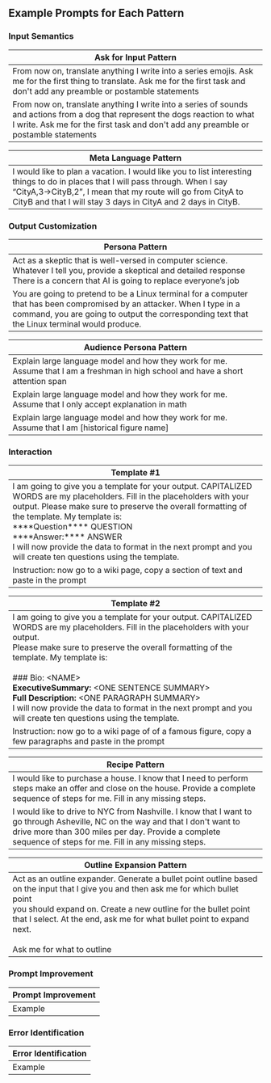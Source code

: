 ## Example Prompts for Each Pattern

### Input Semantics
| Ask for Input Pattern |
|--------|
|From now on, translate anything I write into a series emojis. Ask me for the first thing to translate. Ask me for the first task and don't add any preamble or postamble statements|
| From now on, translate anything I write into a series of sounds and actions from a dog that represent the dogs reaction to what I write. Ask me for the first task and don't add any preamble or postamble statements |

| Meta Language Pattern |
|--------|
|I would like to plan a vacation. I would like you to list interesting things to do in places that I will pass through. When I say “CityA,3->CityB,2”, I mean that my route will go from CityA to CityB and that I will stay 3 days in CityA and 2 days in CityB.|


### Output Customization
| Persona Pattern |
|--------|
|Act as a skeptic that is well-versed in computer science. Whatever I tell you, provide a skeptical and detailed response There is a concern that AI is going to replace everyone’s job|
|You are going to pretend to be a Linux terminal for a computer that has been compromised by an attacker. When I type in a command, you are going to output the corresponding text that the Linux terminal would produce.|

| Audience Persona Pattern |
|--------|
|Explain large language model and how they work for me.  Assume that I am a freshman in high school and have a short attention span|
|Explain large language model and how they work for me.  Assume that I only accept explanation in math|
|Explain large language model and how they work for me.  Assume that I am [historical figure name]|

### Interaction
| Template #1 |
|--------|
|I am going to give you a template for your output. CAPITALIZED WORDS are my placeholders. Fill in the placeholders with your output.  Please make sure to preserve the overall formatting of the template.  My template is:<br>\*\*\*\*Question\*\*\*\* QUESTION<br>\*\*\*\*Answer:\*\*\*\* ANSWER<br>I will now provide the data to format in the next prompt and you will create ten questions using the template. |
|Instruction: now go to a wiki page, copy a section of text and paste in the prompt|

| Template #2 |
|--------|
|I am going to give you a template for your output. CAPITALIZED WORDS are my placeholders. Fill in the placeholders with your output.<br>Please make sure to preserve the overall formatting of the template.  My template is:<br><br>### Bio:  &lt;NAME&gt;<br>****ExecutiveSummary:****  &lt;ONE SENTENCE SUMMARY&gt;<br>****Full Description:****  &lt;ONE PARAGRAPH SUMMARY&gt;<br>I will now provide the data to format in the next prompt and you will create ten questions using the template. |
|Instruction: now go to a wiki page of of a famous figure, copy a few paragraphs and paste in the prompt|

| Recipe Pattern |
|--------|
|I would like to purchase a house. I know that I need to perform steps make an offer and close on the house. Provide a complete sequence of steps for me. Fill in any missing steps.|
|I would like to drive to NYC from Nashville. I know that I want to go through Asheville, NC on the way and that I don't want to drive more than 300 miles per day. Provide a complete sequence of steps for me. Fill in any missing steps.|

| Outline Expansion Pattern |
|--------|
|Act as an outline expander. Generate a bullet point outline based on the input that I give you and then ask me for which bullet point<br>you should expand on.  Create a new outline for the bullet point that I select. At the end, ask me for what bullet point to expand next.<br><br>Ask me for what to outline|


### Prompt Improvement
| Prompt Improvement  |
|--------|
|Example|

###  Error Identification
| Error Identification  |
|--------|
|Example|
